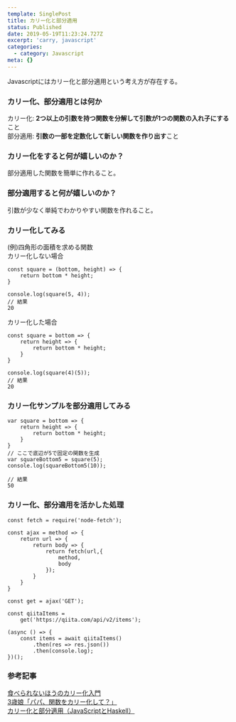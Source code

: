 ```yaml
---
template: SinglePost
title: カリー化と部分適用
status: Published
date: 2019-05-19T11:23:24.727Z
excerpt: 'carry, javascript'
categories:
  - category: Javascript
meta: {}
---
```

Javascriptにはカリー化と部分適用という考え方が存在する。
### カリー化、部分適用とは何か
カリー化: **2つ以上の引数を持つ関数を分解して引数が1つの関数の入れ子にする**こと  
部分適用: **引数の一部を定数化して新しい関数を作り出す**こと

### カリー化をすると何が嬉しいのか？
部分適用した関数を簡単に作れること。

### 部分適用すると何が嬉しいのか？
引数が少なく単純でわかりやすい関数を作れること。

### カリー化してみる
(例)四角形の面積を求める関数  
カリー化しない場合
```
const square = (bottom, height) => {
	return bottom * height;
}

console.log(square(5, 4));
// 結果
20
```
カリー化した場合
```
const square = bottom => {
	return height => {
		return bottom * height;
	}
}

console.log(square(4)(5));
// 結果
20
```
### カリー化サンプルを部分適用してみる
```
var square = bottom => {
	return height => {
		return bottom * height;
	}
}
// ここで底辺が5で固定の関数を生成
var squareBottom5 = square(5);
console.log(squareBottom5(10));

// 結果
50
```
### カリー化、部分適用を活かした処理
```
const fetch = require('node-fetch');

const ajax = method => {
    return url => {
        return body => {
            return fetch(url,{
                method,
                body
            });
        }
    }
}

const get = ajax('GET');

const qiitaItems = 
    get('https://qiita.com/api/v2/items');

(async () => {
    const items = await qiitaItems()
        .then(res => res.json())
        .then(console.log);
})();
```
### 参考記事
[食べられないほうのカリー化入門](https://qiita.com/KDKTN/items/6a27c0e8efa66b1f7799)  
[3歳娘「パパ、関数をカリー化して？」](https://qiita.com/Yametaro/items/99cc1c8ebcfc703b1410)  
[カリー化と部分適用（JavaScriptとHaskell）](https://qiita.com/7shi/items/a0143daac77a205e7962)
